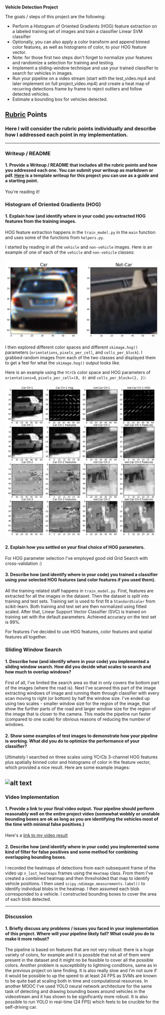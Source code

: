 **Vehicle Detection Project**

The goals / steps of this project are the following:

* Perform a Histogram of Oriented Gradients (HOG) feature extraction on a labeled training set of images and train a classifier Linear SVM classifier
* Optionally, you can also apply a color transform and append binned color features, as well as histograms of color, to your HOG feature vector. 
* Note: for those first two steps don't forget to normalize your features and randomize a selection for training and testing.
* Implement a sliding-window technique and use your trained classifier to search for vehicles in images.
* Run your pipeline on a video stream (start with the test_video.mp4 and later implement on full project_video.mp4) and create a heat map of recurring detections frame by frame to reject outliers and follow detected vehicles.
* Estimate a bounding box for vehicles detected.

[//]: # (Image References)
[image1]: ./examples/car_not_car.png
[image2]: ./examples/HOG_example.jpg
[image3]: ./examples/test_examples.png

## [Rubric](https://review.udacity.com/#!/rubrics/513/view) Points
### Here I will consider the rubric points individually and describe how I addressed each point in my implementation.  

---
### Writeup / README

#### 1. Provide a Writeup / README that includes all the rubric points and how you addressed each one.  You can submit your writeup as markdown or pdf.  [Here](https://github.com/udacity/CarND-Vehicle-Detection/blob/master/writeup_template.md) is a template writeup for this project you can use as a guide and a starting point.  

You're reading it!

### Histogram of Oriented Gradients (HOG)

#### 1. Explain how (and identify where in your code) you extracted HOG features from the training images.

HOG feature extraction happens in the `train_model.py` in the `main` function and uses some of the functions from `helpers.py`.

I started by reading in all the `vehicle` and `non-vehicle` images.  Here is an example of one of each of the `vehicle` and `non-vehicle` classes:

![alt text][image1]

I then explored different color spaces and different `skimage.hog()` parameters (`orientations`, `pixels_per_cell`, and `cells_per_block`).  I grabbed random images from each of the two classes and displayed them to get a feel for what the `skimage.hog()` output looks like.

Here is an example using the `YCrCb` color space and HOG parameters of `orientations=8`, `pixels_per_cell=(8, 8)` and `cells_per_block=(2, 2)`:


![alt text][image2]

#### 2. Explain how you settled on your final choice of HOG parameters.

For HOG parameter selection I've employed good old Grid Search with cross-validation :)

#### 3. Describe how (and identify where in your code) you trained a classifier using your selected HOG features (and color features if you used them).

All the training related staff happens in `train_model.py`. First, features are extracted for all the images in the dataset. Then the dataset is split into training and test sets. Training set is used to first fit a `StandardScaler` from scikit-learn. Both training and test set are then normalized using fitted scaled. After that, Linear Support Vector Classifier (SVC) is trained on training set with the default parameters. Achieved accuracy on the test set is 99%.

For features I've decided to use HOG features, color features and spatial features all together. 

### Sliding Window Search

#### 1. Describe how (and identify where in your code) you implemented a sliding window search.  How did you decide what scales to search and how much to overlap windows?

First of all, I've limited the search area so that in only covers the bottom part of the images (where the road is). Next I've scanned this part of the image extracting windows of image and running them through classifier with every scan moving to right (or bottom) by half the window size. I've ended up using two scales - smaller window size for the region of the image, that show the further parts of the road and larger window size for the region of the image that is closer to the camera. This made the pipeline run faster (compared to one scale) for obvious reasons of reducing the number of windows.


#### 2. Show some examples of test images to demonstrate how your pipeline is working.  What did you do to optimize the performance of your classifier?

Ultimately I searched on three scales using YCrCb 3-channel HOG features plus spatially binned color and histograms of color in the feature vector, which provided a nice result. Here are some example images:

![alt text][image3]
---

### Video Implementation

#### 1. Provide a link to your final video output.  Your pipeline should perform reasonably well on the entire project video (somewhat wobbly or unstable bounding boxes are ok as long as you are identifying the vehicles most of the time with minimal false positives.)
Here's a [link to my video result](./test_video.mp4)


#### 2. Describe how (and identify where in your code) you implemented some kind of filter for false positives and some method for combining overlapping bounding boxes.

I recorded the heatmaps of detections from each subsequent frame of the video up `n_last_heatmaps` frames using the `Heatmap` class.  From them I've created a combined heatmap and then thresholded that map to identify vehicle positions.  I then used `scipy.ndimage.measurements.label()` to identify individual blobs in the heatmap.  I then assumed each blob corresponded to a vehicle.  I constructed bounding boxes to cover the area of each blob detected.  


---

### Discussion

#### 1. Briefly discuss any problems / issues you faced in your implementation of this project.  Where will your pipeline likely fail?  What could you do to make it more robust?

The pipeline is based on features that are not very robust: there is a huge variety of colors, for example and it is possible that not all of them were present in the dataset and it might no be feasible to cover all the possible colors. Another problem is susceptibility to lightning conditions, same as in the previous project on lane finding. It is also really slow and I'm not sure if it would be possible to up the speed to at least 24 FPS as SVMs are known to be quite bad at scaling both in time and computational resources. 
In another MOOC I've used YOLO neural network architecture for the same task of detecting and drawing bounding boxes around vehicles in the videostream and it has shown to be significantly more robust. It is also possible to run YOLO in real-time (24 FPS) which feels to be crucible for the self-driving car.

